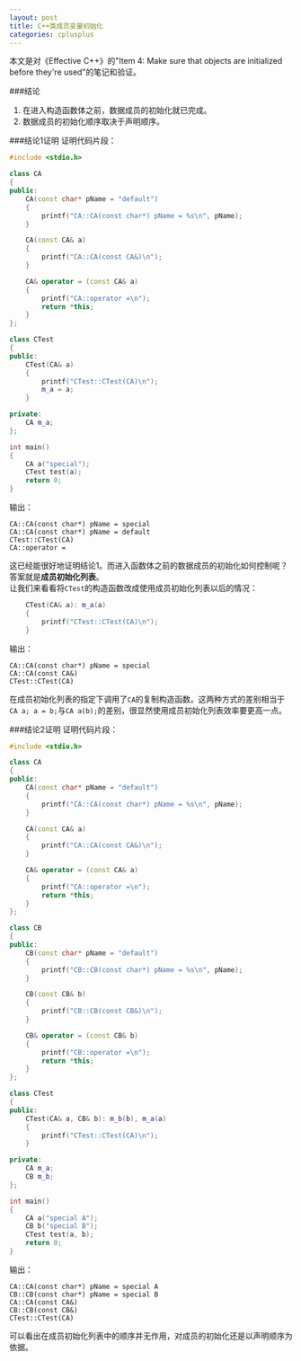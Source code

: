 ```yaml
---
layout: post
title: C++类成员变量初始化
categories: cplusplus
---
```


本文是对《Effective C++》的"Item 4: Make sure that objects are initialized before they're used"的笔记和验证。

###结论
1. 在进入构造函数体之前，数据成员的初始化就已完成。
2. 数据成员的初始化顺序取决于声明顺序。

###结论1证明
证明代码片段：

```c++
#include <stdio.h>

class CA
{
public:
    CA(const char* pName = "default") 
    { 
        printf("CA::CA(const char*) pName = %s\n", pName); 
    }

    CA(const CA& a)
    {
        printf("CA::CA(const CA&)\n");
    }

    CA& operator = (const CA& a) 
    { 
        printf("CA::operator =\n"); 
        return *this;
    }
};

class CTest
{
public:
    CTest(CA& a)
    { 
        printf("CTest::CTest(CA)\n"); 
        m_a = a; 
    }

private:
    CA m_a;
};

int main()
{
    CA a("special");
    CTest test(a);
    return 0;
}
```

输出：

```
CA::CA(const char*) pName = special
CA::CA(const char*) pName = default
CTest::CTest(CA)
CA::operator =
```

这已经能很好地证明结论1。而进入函数体之前的数据成员的初始化如何控制呢？答案就是**成员初始化列表**。  
让我们来看看将`CTest`的构造函数改成使用成员初始化列表以后的情况：

```c++
    CTest(CA& a): m_a(a)
    { 
        printf("CTest::CTest(CA)\n"); 
    }
```

输出：

```
CA::CA(const char*) pName = special
CA::CA(const CA&)
CTest::CTest(CA)
```

在成员初始化列表的指定下调用了`CA`的复制构造函数。这两种方式的差别相当于`CA a; a = b;`与`CA a(b);`的差别，很显然使用成员初始化列表效率要更高一点。

###结论2证明
证明代码片段：

```c++
#include <stdio.h>

class CA
{
public:
    CA(const char* pName = "default") 
    { 
        printf("CA::CA(const char*) pName = %s\n", pName); 
    }

    CA(const CA& a)
    {
        printf("CA::CA(const CA&)\n");
    }

    CA& operator = (const CA& a) 
    { 
        printf("CA::operator =\n"); 
        return *this;
    }
};

class CB
{
public:
    CB(const char* pName = "default")
    {
        printf("CB::CB(const char*) pName = %s\n", pName);
    }

    CB(const CB& b)
    {
        printf("CB::CB(const CB&)\n");
    }

    CB& operator = (const CB& b)
    {
        printf("CB::operator =\n");
        return *this;
    }
};

class CTest
{
public:
    CTest(CA& a, CB& b): m_b(b), m_a(a)
    { 
        printf("CTest::CTest(CA)\n"); 
    }

private:
    CA m_a;
    CB m_b;
};

int main()
{
    CA a("special A");
    CB b("special B");
    CTest test(a, b);
    return 0;
}
```

输出：

```
CA::CA(const char*) pName = special A
CB::CB(const char*) pName = special B
CA::CA(const CA&)
CB::CB(const CB&)
CTest::CTest(CA)
```

可以看出在成员初始化列表中的顺序并无作用，对成员的初始化还是以声明顺序为依据。
